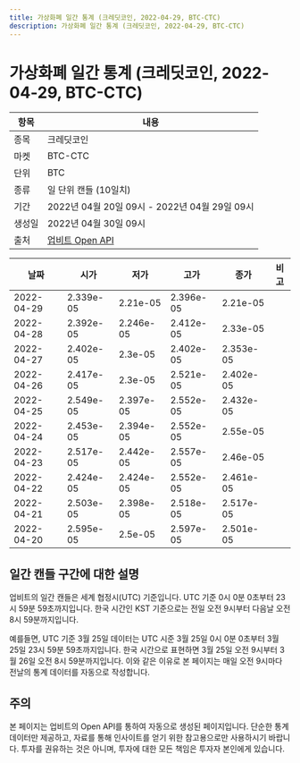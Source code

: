 ```yaml
---
title: 가상화폐 일간 통계 (크레딧코인, 2022-04-29, BTC-CTC)
description: 가상화폐 일간 통계 (크레딧코인, 2022-04-29, BTC-CTC)
---
```



가상화폐 일간 통계 (크레딧코인, 2022-04-29, BTC-CTC)
===

|항목|내용|
|--|--|
|종목|크레딧코인|
|마켓|BTC-CTC|
|단위|BTC|
|종류|일 단위 캔들 (10일치)|
|기간|2022년 04월 20일 09시 - 2022년 04월 29일 09시|
|생성일|2022년 04월 30일 09시|
|출처|[업비트 Open API](https://docs.upbit.com)|


|날짜|시가|저가|고가|종가|비고|
|--|--|--|--|--|--|
|2022-04-29|2.339e-05|2.21e-05|2.396e-05|2.21e-05|    |
|2022-04-28|2.392e-05|2.246e-05|2.412e-05|2.33e-05|    |
|2022-04-27|2.402e-05|2.3e-05|2.402e-05|2.353e-05|    |
|2022-04-26|2.417e-05|2.3e-05|2.521e-05|2.402e-05|    |
|2022-04-25|2.549e-05|2.397e-05|2.552e-05|2.432e-05|    |
|2022-04-24|2.453e-05|2.394e-05|2.552e-05|2.55e-05|    |
|2022-04-23|2.517e-05|2.442e-05|2.557e-05|2.46e-05|    |
|2022-04-22|2.424e-05|2.424e-05|2.552e-05|2.461e-05|    |
|2022-04-21|2.503e-05|2.398e-05|2.518e-05|2.517e-05|    |
|2022-04-20|2.595e-05|2.5e-05|2.597e-05|2.501e-05|    |


일간 캔들 구간에 대한 설명
---


업비트의 일간 캔들은 세계 협정시(UTC) 기준입니다. 
UTC 기준 0시 0분 0초부터 23시 59분 59초까지입니다. 
한국 시간인 KST 기준으로는 전일 오전 9시부터 다음날 오전 8시 59분까지입니다. 


예를들면, UTC 기준 3월 25일 데이터는 UTC 시준 3월 25일 0시 0분 0초부터 3월 25일 23시 59분 59초까지입니다. 
한국 시간으로 표현하면 3월 25일 오전 9시부터 3월 26일 오전 8시 59분까지입니다. 
이와 같은 이유로 본 페이지는 매일 오전 9시마다 전날의 통계 데이터를 자동으로 작성합니다. 


주의
---


본 페이지는 업비트의 Open API를 통하여 자동으로 생성된 페이지입니다. 
단순한 통계 데이터만 제공하고, 자료를 통해 인사이트를 얻기 위한 참고용으로만 사용하시기 바랍니다. 
투자를 권유하는 것은 아니며, 투자에 대한 모든 책임은 투자자 본인에게 있습니다. 

